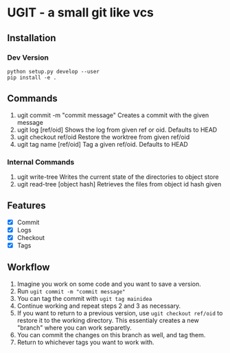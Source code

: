 # UGIT - a small git like vcs

## Installation
### Dev Version
```
python setup.py develop --user
pip install -e .
```

## Commands 
1. ugit commit -m "commit message"
    Creates a commit with the given message
2. ugit log [ref/oid]
    Shows the log from given ref or oid. Defaults to HEAD
3. ugit checkout ref/oid
    Restore the worktree from given ref/oid
4. ugit tag name [ref/oid]
    Tag a given ref/oid. Defaults to HEAD

### Internal Commands
1. ugit write-tree
    Writes the current state of the directories to object store
2. ugit read-tree [object hash]
    Retrieves the files from object id hash given


## Features
- [x] Commit
- [x] Logs
- [x] Checkout
- [x] Tags

## Workflow
1. Imagine you work on some code and you want to save a version.
2. Run `ugit commit -m "commit message"`
3. You can tag the commit with `ugit tag mainidea`
4. Continue working and repeat steps 2 and 3 as necessary.
5. If you want to return to a previous version, use `ugit checkout ref/oid`  to restore it to the working directory. This essentialy creates a new "branch" where you can work separetly.
6. You can commit the changes on this branch as well, and tag them. 
7. Return to whichever tags you want to work with. 
